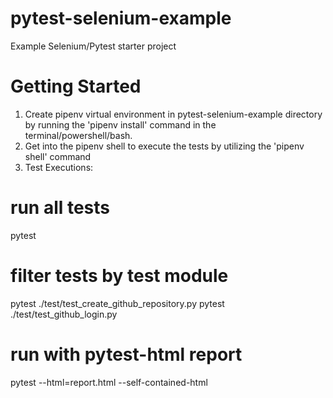 # pytest-selenium-example
Example Selenium/Pytest starter project

# Getting Started

1. Create pipenv virtual environment in pytest-selenium-example directory by running the 'pipenv install' command in the terminal/powershell/bash.
2. Get into the pipenv shell to execute the tests by utilizing the 'pipenv shell' command
3. Test Executions:

# run all tests
pytest

# filter tests by test module

pytest ./test/test_create_github_repository.py
pytest ./test/test_github_login.py

# run with pytest-html report

pytest --html=report.html --self-contained-html
